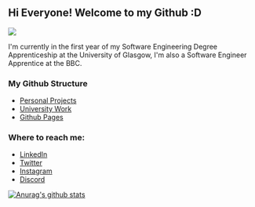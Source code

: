 ## Hi Everyone! Welcome to my Github :D

![](https://komarev.com/ghpvc/?username=sgoudham&style=flat)

I'm currently in the first year of my Software Engineering Degree Apprenticeship at the University of Glasgow, I'm also a Software Engineer Apprentice at the BBC.

### My Github Structure
- [Personal Projects](https://github.com/sgoudham?tab=repositories)
- [University Work](https://github.com/sgoudham-university)
- [Github Pages](https://github.com/sgoudham-gh-pages)

### Where to reach me:
- [LinkedIn](https://www.linkedin.com/in/sgoudham/)
- [Twitter](https://twitter.com/RealGoudham)
- [Instagram](https://www.instagram.com/sgoudham/)
- [Discord](https://discord.bio/p/hammy)

[![Anurag's github stats](https://github-readme-stats.vercel.app/api?username=sgoudham&count_private=true&show_icons=true&theme=merko)](https://github.com/sgoudham/github-readme-stats)
